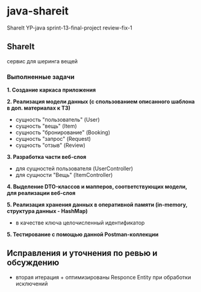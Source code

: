 # java-shareit
ShareIt 
YP-java sprint-13-final-project
review-fix-1

## ShareIt

сервис для шеринга вещей

### Выполненные задачи
**1. Создание каркаса приложения**

**2. Реализация модели данных (с спользованием описанного шаблона в доп. материалах к ТЗ)**
* сущность "пользователь" (User)
* сущность "вещь" (Item)
* сущность "бронирование" (Booking)
* сущность "запрос" (Request)
* сущность "отзыв" (Review)

**3. Разработка части веб-слоя**
* для сущностей пользователя (UserController)
* для сущности "Вещь" (ItemController)

**4. Выделение DTO-классов и мапперов, соответствующих модели, для реализации веб-слоя**

**5. Реализация хранения данных в оперативной памяти (in-memory, структура данных - HashMap)**
* в качестве ключа целочисленный идентификатор

**5. Тестирование с помощью данной Postman-коллекции**

## Исправления и уточнения по ревью и обсуждению
- вторая итерация + оптимизированы Responce Entity при обработки исключений